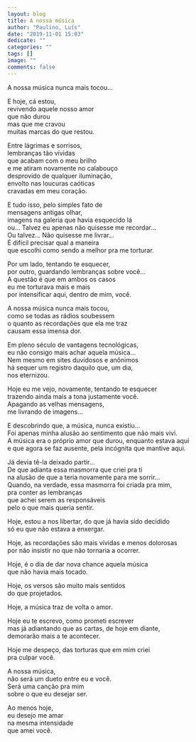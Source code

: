 ```yaml
---
layout: blog
title: A nossa música
author: "Paulino, Luís"
date: "2019-11-01 15:03"
dedicate: ""
categories: ""
tags: []
image: ""
comments: false
---
```


A nossa música nunca mais tocou...

E hoje, cá estou,\
revivendo aquele nosso amor\
que não durou\
mas que me cravou\
muitas marcas do que restou.

Entre lágrimas e sorrisos,\
lembranças tão vívidas\
que acabam com o meu brilho\
e me atiram novamente no calabouço\
desprovido de qualquer iluminação,\
envolto nas loucuras caóticas\
cravadas em meu coração.

E tudo isso, pelo simples fato de\
mensagens antigas olhar,\
imagens na galeria que havia esquecido lá\
ou... Talvez eu apenas não quisesse me recordar...\
Ou talvez... Não quisesse me livrar...\
É difícil precisar qual a maneira\
que escolhi como sendo a melhor pra me torturar.

Por um lado, tentando te esquecer,\
por outro, guardando lembranças sobre você...\
A questão é que em ambos os casos\
eu me torturava mais e mais\
por intensificar aqui, dentro de mim, você.

A nossa música nunca mais tocou,\
como se todas as rádios soubessem\
o quanto as recordações que ela me traz\
causam essa imensa dor.

Em pleno século de vantagens tecnológicas,\
eu não consigo mais achar aquela música...\
Nem mesmo em sites duvidosos e anônimos\
há sequer um registro daquilo que, um dia,\
nos eternizou.

Hoje eu me vejo, novamente, tentando te esquecer\
trazendo ainda mais a tona justamente você.\
Apagando as velhas mensagens,\
me livrando de imagens...

E descobrindo que, a música, nunca existiu...\
Foi apenas minha alusão ao sentimento que não mais vivi.\
A música era o próprio amor que durou, enquanto estava aqui\
e que agora se faz ausente, pela incógnita que mantive aqui.

Já devia tê-la deixado partir...\
De que adianta essa masmorra que criei pra ti\
na alusão de que a teria novamente para me sorrir...\
Quando, na verdade, essa masmorra foi criada pra mim,\
pra conter as lembranças\
que achei serem as responsáveis\
pelo o que mais queria sentir.

Hoje, estou a nos libertar, do que já havia sido decidido\
só eu que não estava a enxergar.

Hoje, as recordações são mais vívidas e menos dolorosas\
por não insistir no que não tornaria a ocorrer.

Hoje, é o dia de dar nova chance aquela música\
que não havia mais tocado.

Hoje, os versos são muito mais sentidos\
do que projetados.

Hoje, a música traz de volta o amor.

Hoje eu te escrevo, como prometi escrever\
mas já adiantando que as cartas, de hoje em diante,\
demorarão mais a te acontecer.

Hoje me despeço, das torturas que em mim criei\
pra culpar você.

A nossa música,\
não será um dueto entre eu e você.\
Será uma canção pra mim\
sobre o que eu desejar ser.

Ao menos hoje,\
eu desejo me amar\
na mesma intensidade\
que amei você.
